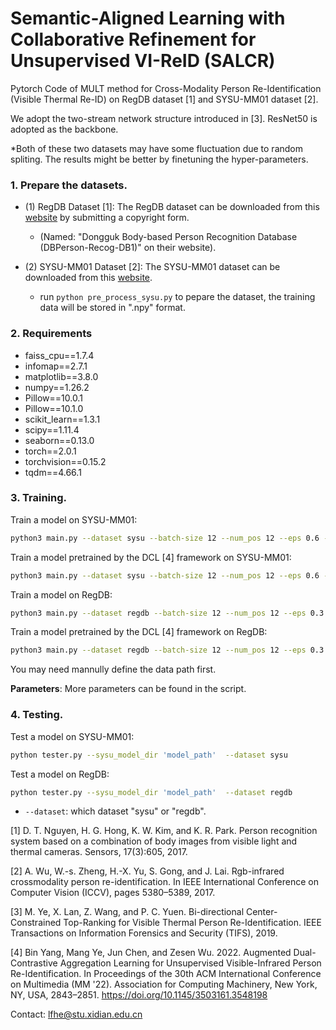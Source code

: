 # Semantic-Aligned Learning with Collaborative Refinement for Unsupervised VI-ReID (SALCR)
Pytorch Code of MULT method for Cross-Modality Person Re-Identification (Visible Thermal Re-ID) on RegDB dataset [1] and SYSU-MM01 dataset [2]. 

We adopt the two-stream network structure introduced in [3]. ResNet50 is adopted as the backbone.

*Both of these two datasets may have some fluctuation due to random spliting. The results might be better by finetuning the hyper-parameters. 

### 1. Prepare the datasets.

- (1) RegDB Dataset [1]: The RegDB dataset can be downloaded from this [website](http://dm.dongguk.edu/link.html) by submitting a copyright form.

    - (Named: "Dongguk Body-based Person Recognition Database (DBPerson-Recog-DB1)" on their website). 
  
- (2) SYSU-MM01 Dataset [2]: The SYSU-MM01 dataset can be downloaded from this [website](http://isee.sysu.edu.cn/project/RGBIRReID.htm).

   - run `python pre_process_sysu.py` to pepare the dataset, the training data will be stored in ".npy" format.

### 2. Requirements
+ faiss_cpu==1.7.4
+ infomap==2.7.1
+ matplotlib==3.8.0
+ numpy==1.26.2
+ Pillow==10.0.1
+ Pillow==10.1.0
+ scikit_learn==1.3.1
+ scipy==1.11.4
+ seaborn==0.13.0
+ torch==2.0.1
+ torchvision==0.15.2
+ tqdm==4.66.1

### 3. Training.
  Train a model on SYSU-MM01:
  ```bash
python3 main.py --dataset sysu --batch-size 12 --num_pos 12 --eps 0.6 --pretrained False
```
  Train a model pretrained by the DCL [4] framework on SYSU-MM01:
  ```bash
python3 main.py --dataset sysu --batch-size 12 --num_pos 12 --eps 0.6 --pretrained True
```

Train a model on RegDB:
  ```bash
python3 main.py --dataset regdb --batch-size 12 --num_pos 12 --eps 0.3 --pretrained False
```
Train a model pretrained by the DCL [4] framework on RegDB:
  ```bash
python3 main.py --dataset regdb --batch-size 12 --num_pos 12 --eps 0.3 --pretrained True
```

You may need mannully define the data path first.

**Parameters**: More parameters can be found in the script.

### 4. Testing.

Test a model on SYSU-MM01: 
  ```bash
python tester.py --sysu_model_dir 'model_path'  --dataset sysu
```

Test a model on RegDB: 
  ```bash
python tester.py --sysu_model_dir 'model_path'  --dataset regdb
```

  - `--dataset`: which dataset "sysu" or "regdb".

[1] D. T. Nguyen, H. G. Hong, K. W. Kim, and K. R. Park. Person recognition system based on a combination of body images from visible light and thermal cameras. Sensors, 17(3):605, 2017.

[2] A. Wu, W.-s. Zheng, H.-X. Yu, S. Gong, and J. Lai. Rgb-infrared crossmodality person re-identification. In IEEE International Conference on Computer Vision (ICCV), pages 5380–5389, 2017.

[3] M. Ye, X. Lan, Z. Wang, and P. C. Yuen. Bi-directional Center-Constrained Top-Ranking for Visible Thermal Person Re-Identification. IEEE Transactions on Information Forensics and Security (TIFS), 2019.

[4] Bin Yang, Mang Ye, Jun Chen, and Zesen Wu. 2022. Augmented Dual-Contrastive Aggregation Learning for Unsupervised Visible-Infrared Person Re-Identification. In Proceedings of the 30th ACM International Conference on Multimedia (MM '22). Association for Computing Machinery, New York, NY, USA, 2843–2851. https://doi.org/10.1145/3503161.3548198

Contact: lfhe@stu.xidian.edu.cn
